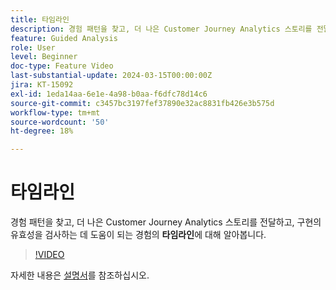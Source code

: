 ```yaml
---
title: 타임라인
description: 경험 패턴을 찾고, 더 나은 Customer Journey Analytics 스토리를 전달하고, 구현의 유효성을 검사하는 데 도움이 되는 경험의 타임라인에 대해 알아봅니다.
feature: Guided Analysis
role: User
level: Beginner
doc-type: Feature Video
last-substantial-update: 2024-03-15T00:00:00Z
jira: KT-15092
exl-id: 1eda14aa-6e1e-4a98-b0aa-f6dfc78d14c6
source-git-commit: c3457bc3197fef37890e32ac8831fb426e3b575d
workflow-type: tm+mt
source-wordcount: '50'
ht-degree: 18%

---
```


# 타임라인

경험 패턴을 찾고, 더 나은 Customer Journey Analytics 스토리를 전달하고, 구현의 유효성을 검사하는 데 도움이 되는 경험의 **타임라인**&#x200B;에 대해 알아봅니다.

>[!VIDEO](https://video.tv.adobe.com/v/3427810/?learn=on)

자세한 내용은 [설명서](https://experienceleague.adobe.com/ko/docs/analytics-platform/using/guided-analysis/streams/timeline)를 참조하십시오.
